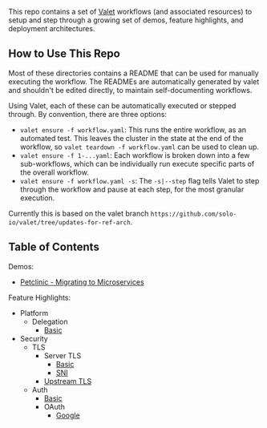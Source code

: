 This repo contains a set of [Valet](https://github.com/solo-io/valet) workflows (and associated resources) to setup and step through 
a growing set of demos, feature highlights, and deployment architectures. 

## How to Use This Repo

Most of these directories contains a README that can be used for manually executing the workflow. The READMEs are automatically generated by valet and shouldn't be edited directly, to maintain self-documenting workflows. 

Using Valet, each of these can be automatically executed or stepped through. By convention, there are three options:

* `valet ensure -f workflow.yaml`: This runs the entire workflow, as an automated test. This leaves the cluster in the state at the end of the workflow, so `valet teardown -f workflow.yaml` can be used to clean up. 
* `valet ensure -f 1-...yaml`: Each workflow is broken down into a few sub-workflows, which can be individually run execute specific parts of the overall workflow. 
* `valet ensure -f workflow.yaml -s`: The `-s|--step` flag tells Valet to step through the workflow and pause at each step, for the most granular execution. 

Currently this is based on the valet branch `https://github.com/solo-io/valet/tree/updates-for-ref-arch`. 

## Table of Contents

Demos:
* [Petclinic - Migrating to Microservices](demos/extend-monolith/README.md)

Feature Highlights:
* Platform
  * Delegation
    * [Basic](platform/delegation/basic)
* Security
  * TLS
    * Server TLS
      * [Basic](security/tls/server-tls/basic)
      * [SNI](security/tls/server-tls/sni)
    * [Upstream TLS](security/tls/upstream-tls)
  * Auth
    * [Basic](security/auth/basic)
    * OAuth
      * [Google](security/auth/oauth/google)
